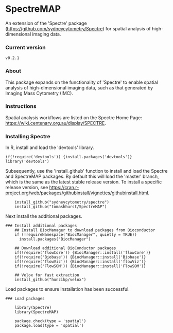 # SpectreMAP
An extension of the 'Spectre' package (https://github.com/sydneycytometry/Spectre) for spatial analysis of high-dimensional imaging data.

### Current version
`v0.2.1`

### About
This package expands on the functionality of 'Spectre' to enable spatial analysis of high-dimensional imaging data, such as that generated by Imaging Mass Cytometry (IMC).

### Instructions
Spatial analysis workflows are listed on the Spectre Home Page: https://wiki.centenary.org.au/display/SPECTRE. 

### Installing Spectre
In R, install and load the 'devtools' library.

```     
if(!require('devtools')) {install.packages('devtools')}
library('devtools')
```

Subsequently, use the 'install_github' function to install and load the Spectre and SpectreMAP packages. By default this will load the 'master' branch, which is the same as the latest stable release version. To install a specific release version, see https://cran.r-project.org/web/packages/githubinstall/vignettes/githubinstall.html.

```
    install_github("sydneycytometry/spectre")
    install_github("tomashhurst/SpectreMAP")
```

Next install the additional packages.

```
### Install additional packages
    ## Install BiocManager to download packages from Bioconductor
    if (!requireNamespace("BiocManager", quietly = TRUE))
      install.packages("BiocManager")
 
    ## Download additional BioConductor packages
    if(!require('flowCore')) {BiocManager::install('flowCore')}
    if(!require('Biobase')) {BiocManager::install('Biobase')}
    if(!require('flowViz')) {BiocManager::install('flowViz')}
    if(!require('FlowSOM')) {BiocManager::install('FlowSOM')}
 
    ## Velox for fast extraction
    install_github("hunzikp/velox")
```

Load packages to ensure installation has been successful.

```
### Load packages
 
    library(Spectre)
    library(SpectreMAP)
 
    package.check(type = 'spatial')
    package.load(type = 'spatial')
```
